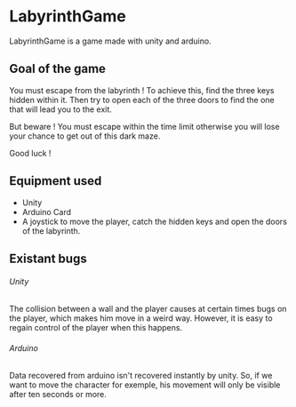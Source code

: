 # LabyrinthGame 

LabyrinthGame is a game made with unity and arduino.

## Goal of the game

You must escape from the labyrinth ! To achieve this, find the three keys hidden within it. 
Then try to open each of the three doors to find the one that will lead you to the exit.

But beware ! You must escape within the time limit otherwise you will lose your chance to get out of this dark maze. 

Good luck ! 

## Equipment used

- Unity 
- Arduino Card
- A joystick to move the player, catch the hidden keys and open the doors of the labyrinth.

## Existant bugs 

###### Unity 

The collision between a wall and the player causes at certain times bugs on the player, which makes him move in a weird way. 
However, it is easy to regain control of the player when this happens.

###### Arduino

Data recovered from arduino isn't recovered instantly by unity. 
So, if we want to move the character for exemple, his movement will only be visible after ten seconds or more.
